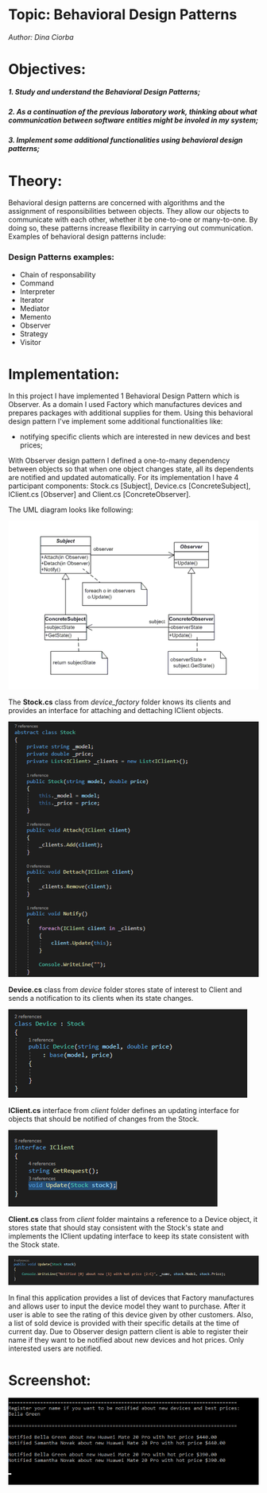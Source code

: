 # Topic: Behavioral Design Patterns
###### Author: Dina Ciorba
# Objectives:
##### 1. Study and understand the Behavioral Design Patterns;
##### 2. As a continuation of the previous laboratory work, thinking about what communication between software entities might be involed in my system;
##### 3. Implement some additional functionalities using behavioral design patterns;
# Theory:
Behavioral design patterns are concerned with algorithms and the assignment of responsibilities between objects. They allow our objects to communicate with each other, whether it be one-to-one or many-to-one. By doing so, these patterns increase flexibility in carrying out communication. Examples of behavioral design patterns include:
### Design Patterns examples:
- Chain of responsability
- Command
- Interpreter
- Iterator
- Mediator
- Memento
- Observer
- Strategy
- Visitor
# Implementation:

In this project I have implemented 1 Behavioral Design Pattern which is Observer. As a domain I used Factory which manufactures devices 
and prepares packages with additional supplies for them. Using this behavioral design pattern I've implement some additional functionalities like: 
* notifying specific clients which are interested in new devices and best prices;

With Observer design pattern I defined a one-to-many dependency between objects so that when one object changes state, all its dependents are notified and updated automatically. For its implementation I have 4 participant components: Stock.cs [Subject], Device.cs [ConcreteSubject], IClient.cs [Observer] and Client.cs [ConcreteObserver].

The UML diagram looks like following:

![](images/screen_lab3_1.png)

The __Stock.cs__ class from _device_factory_ folder knows its clients and provides an interface for attaching and dettaching IClient objects.

![](images/screen_lab3_2.png)

__Device.cs__ class from _device_ folder stores state of interest to Client and sends a notification to its clients when its state changes.

![](images/screen_lab3_3.png)

__IClient.cs__ interface from _client_ folder defines an updating interface for objects that should be notified of changes from the Stock.

![](images/screen_lab3_4.png)

__Client.cs__ class from _client_ folder maintains a reference to a Device object, it stores state that should stay consistent with the Stock's state and implements the IClient updating interface to keep its state consistent with the Stock state.

![](images/screen_lab3_5.png)

In final this application provides a list of devices that Factory manufactures and allows user to input the device model they want to purchase. After it user is able to see the rating of this device given by other customers. Also, a list of sold device is provided with their specific details at the time of current day. Due to Observer design pattern client is able to register their name if they want to be notified about new devices and hot prices. Only interested users are notified.


# Screenshot:

![](images/screen_lab3_6.png)
